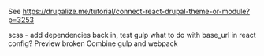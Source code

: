 See https://drupalize.me/tutorial/connect-react-drupal-theme-or-module?p=3253

scss - add dependencies back in, test gulp 
what to do with base_url in react config?
Preview broken 
Combine gulp and webpack